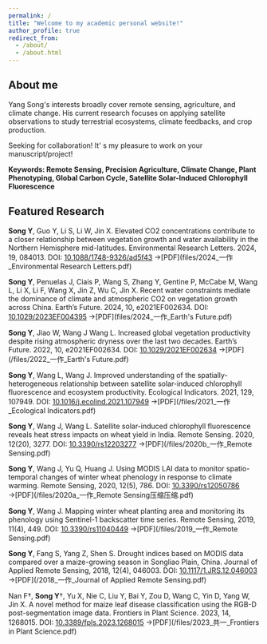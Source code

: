 ```yaml
---
permalink: /
title: "Welcome to my academic personal website!"
author_profile: true
redirect_from: 
  - /about/
  - /about.html
---
```

## About me
Yang Song's interests broadly cover remote sensing, agriculture, and climate change. His current research focuses on applying satellite observations to study terrestrial ecosystems, climate feedbacks, and crop production.

Seeking for collaboration! It' s my pleasure to work on your manuscript/project!

**Keywords: Remote Sensing, Precision Agriculture, Climate Change, Plant Phenotyping, Global Carbon Cycle, Satellite Solar-Induced Chlorophyll Fluorescence**

## Featured Research
**Song Y**, Guo Y, Li S, Li W, Jin X. Elevated CO2 concentrations contribute to a closer relationship between vegetation growth and water availability in the Northern Hemisphere mid-latitudes. Environmental Research Letters. 2024, 19, 084013. DOI: [10.1088/1748-9326/ad5f43](https://doi.org/10.1088/1748-9326/ad5f43)    →[PDF](files/2024_一作_Environmental Research Letters.pdf)

**Song Y**, Penuelas J, Ciais P, Wang S, Zhang Y, Gentine P, McCabe M, Wang L, Li X, Li F, Wang X, Jin Z, Wu C, Jin X. Recent water constraints mediate the dominance of climate and atmospheric CO2 on vegetation growth across China. Earth’s Future. 2024, 10, e2021EF002634. DOI: [10.1029/2023EF004395](https://doi.org/10.1029/2023EF004395)    →[PDF](files/2024_一作_Earth's Future.pdf)

**Song Y**, Jiao W, Wang J Wang L. Increased global vegetation productivity despite rising atmospheric dryness over the last two decades. Earth’s Future. 2022, 10, e2021EF002634. DOI: [10.1029/2021EF002634](https://doi.org/10.1029/2021EF002634)    →[PDF](/files/2022_一作_Earth's Future.pdf)

**Song Y**, Wang L, Wang J. Improved understanding of the spatially-heterogeneous relationship between satellite solar-induced chlorophyll fluorescence and ecosystem productivity. Ecological Indicators. 2021, 129, 107949. DOI: [10.1016/j.ecolind.2021.107949](https://doi.org/10.1016/j.ecolind.2021.107949)    →[PDF](/files/2021_一作_Ecological Indicators.pdf)

**Song Y**, Wang J, Wang L. Satellite solar-induced chlorophyll fluorescence reveals heat stress impacts on wheat yield in India. Remote Sensing. 2020, 12(20), 3277. DOI: [10.3390/rs12203277](https://doi.org/10.3390/rs12203277)    →[PDF](/files/2020b_一作_Remote Sensing.pdf)

**Song Y**, Wang J, Yu Q, Huang J. Using MODIS LAI data to monitor spatio-temporal changes of winter wheat phenology in response to climate warming. Remote Sensing, 2020, 12(5), 786. DOI: [10.3390/rs12050786](https://doi.org/10.3390/rs12050786)    →[PDF](/files/2020a_一作_Remote Sensing压缩压缩.pdf)

**Song Y**, Wang J. Mapping winter wheat planting area and monitoring its phenology using Sentinel-1 backscatter time series. Remote Sensing, 2019, 11(4), 449. DOI: [10.3390/rs11040449](https://doi.org/10.3390/rs11040449)    →[PDF](/files/2019_一作_Remote Sensing.pdf)

**Song Y**, Fang S, Yang Z, Shen S. Drought indices based on MODIS data compared over a maize-growing season in Songliao Plain, China. Journal of Applied Remote Sensing, 2018, 12(4), 046003. DOI: [10.1117/1.JRS.12.046003](http://dx.doi.org/10.1117/1.JRS.12.046003)    →[PDF](/2018_一作_Journal of Applied Remote Sensing.pdf)

Nan F†, **Song Y**†, Yu X, Nie C, Liu Y, Bai Y, Zou D, Wang C, Yin D, Yang W, Jin X. A novel method for maize leaf disease classification using the RGB-D post-segmentation image data. Frontiers in Plant Science. 2023, 14, 1268015. DOI: [10.3389/fpls.2023.1268015](https://doi.org/10.3389/fpls.2023.1268015)    →[PDF](/files/2023_共一_Frontiers in Plant Science.pdf)
